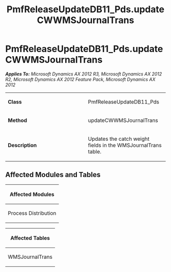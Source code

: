 ﻿---
title: PmfReleaseUpdateDB11_Pds.updateCWWMSJournalTrans
TOCTitle: PmfReleaseUpdateDB11_Pds.updateCWWMSJournalTrans
ms:assetid: 95bda655-3abd-b653-79a8-3a5b80afb14c
ms:mtpsurl: https://msdn.microsoft.com/en-us/library/JJ686167(v=AX.60)
ms:contentKeyID: 49709868
ms.date: 05/18/2015
mtps_version: v=AX.60
---

# PmfReleaseUpdateDB11\_Pds.updateCWWMSJournalTrans 


_**Applies To:** Microsoft Dynamics AX 2012 R3, Microsoft Dynamics AX 2012 R2, Microsoft Dynamics AX 2012 Feature Pack, Microsoft Dynamics AX 2012_

<table>
<colgroup>
<col style="width: 50%" />
<col style="width: 50%" />
</colgroup>
<tbody>
<tr class="odd">
<td><p><strong>Class</strong></p></td>
<td><p>PmfReleaseUpdateDB11_Pds</p></td>
</tr>
<tr class="even">
<td><p><strong>Method</strong></p></td>
<td><p>updateCWWMSJournalTrans</p></td>
</tr>
<tr class="odd">
<td><p><strong>Description</strong></p></td>
<td><p>Updates the catch weight fields in the WMSJournalTrans table.</p></td>
</tr>
</tbody>
</table>


## Affected Modules and Tables

<table>
<colgroup>
<col style="width: 100%" />
</colgroup>
<thead>
<tr class="header">
<th><p>Affected Modules</p></th>
</tr>
</thead>
<tbody>
<tr class="odd">
<td><p>Process Distribution</p></td>
</tr>
</tbody>
</table>


<table>
<colgroup>
<col style="width: 100%" />
</colgroup>
<thead>
<tr class="header">
<th><p>Affected Tables</p></th>
</tr>
</thead>
<tbody>
<tr class="odd">
<td><p>WMSJournalTrans</p></td>
</tr>
</tbody>
</table>

  


